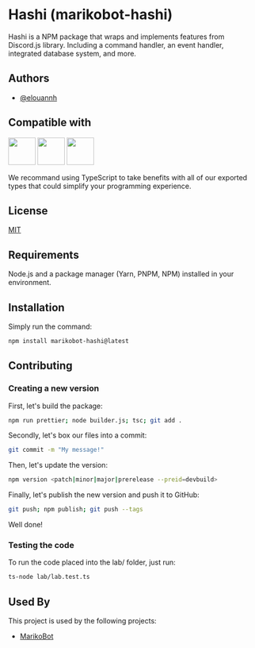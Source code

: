 
# Hashi (marikobot-hashi)

Hashi is a NPM package that wraps and implements features from Discord.js library.
Including a command handler, an event handler, integrated database system, and more.

## Authors

- [@elouannh](https://www.github.com/elouannh)


## Compatible with

<a><img src="https://media.botmarket.ovh/3go1ei.png" width="55px"/></a>
<a><img src="https://media.botmarket.ovh/f1dzqa.png" width="55px"/></a>
<a><img src="https://media.botmarket.ovh/8vrpcv.png" width="55px"/></a>

We recommand using TypeScript to take benefits with all of our exported types that could simplify your programming experience.
## License

[MIT](https://choosealicense.com/licenses/mit/)

## Requirements

Node.js and a package manager (Yarn, PNPM, NPM) installed in your environment.

## Installation

Simply run the command:
```bash
npm install marikobot-hashi@latest
```

## Contributing

### Creating a new version

First, let's build the package:
```bash
npm run prettier; node builder.js; tsc; git add .
```

Secondly, let's box our files into a commit:
```bash
git commit -m "My message!"
```

Then, let's update the version:
```bash
npm version <patch|minor|major|prerelease --preid=devbuild>
```

Finally, let's publish the new version and push it to GitHub:
```bash
git push; npm publish; git push --tags
```

Well done!

### Testing the code

To run the code placed into the lab/ folder, just run:
```bash
ts-node lab/lab.test.ts
```

## Used By

This project is used by the following projects:

- [MarikoBot](https://github.com/MarikoBot/mariko)

